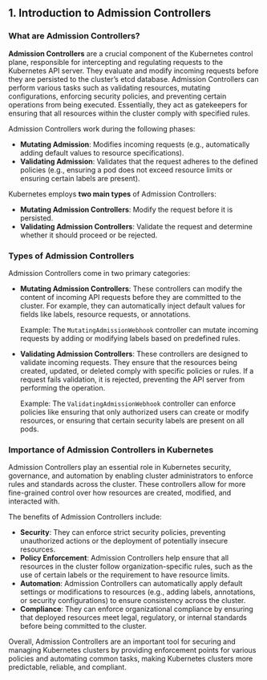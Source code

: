 ## 1. **Introduction to Admission Controllers**

### What are Admission Controllers?

**Admission Controllers** are a crucial component of the Kubernetes control plane, responsible for intercepting and regulating requests to the Kubernetes API server. They evaluate and modify incoming requests before they are persisted to the cluster’s etcd database. Admission Controllers can perform various tasks such as validating resources, mutating configurations, enforcing security policies, and preventing certain operations from being executed. Essentially, they act as gatekeepers for ensuring that all resources within the cluster comply with specified rules.

Admission Controllers work during the following phases:
- **Mutating Admission**: Modifies incoming requests (e.g., automatically adding default values to resource specifications).
- **Validating Admission**: Validates that the request adheres to the defined policies (e.g., ensuring a pod does not exceed resource limits or ensuring certain labels are present).

Kubernetes employs **two main types** of Admission Controllers:
- **Mutating Admission Controllers**: Modify the request before it is persisted.
- **Validating Admission Controllers**: Validate the request and determine whether it should proceed or be rejected.

### Types of Admission Controllers

Admission Controllers come in two primary categories:
- **Mutating Admission Controllers**: These controllers can modify the content of incoming API requests before they are committed to the cluster. For example, they can automatically inject default values for fields like labels, resource requests, or annotations.
  
  Example: The `MutatingAdmissionWebhook` controller can mutate incoming requests by adding or modifying labels based on predefined rules.

- **Validating Admission Controllers**: These controllers are designed to validate incoming requests. They ensure that the resources being created, updated, or deleted comply with specific policies or rules. If a request fails validation, it is rejected, preventing the API server from performing the operation.
  
  Example: The `ValidatingAdmissionWebhook` controller can enforce policies like ensuring that only authorized users can create or modify resources, or ensuring that certain security labels are present on all pods.

### Importance of Admission Controllers in Kubernetes

Admission Controllers play an essential role in Kubernetes security, governance, and automation by enabling cluster administrators to enforce rules and standards across the cluster. These controllers allow for more fine-grained control over how resources are created, modified, and interacted with.

The benefits of Admission Controllers include:
- **Security**: They can enforce strict security policies, preventing unauthorized actions or the deployment of potentially insecure resources.
- **Policy Enforcement**: Admission Controllers help ensure that all resources in the cluster follow organization-specific rules, such as the use of certain labels or the requirement to have resource limits.
- **Automation**: Admission Controllers can automatically apply default settings or modifications to resources (e.g., adding labels, annotations, or security configurations) to ensure consistency across the cluster.
- **Compliance**: They can enforce organizational compliance by ensuring that deployed resources meet legal, regulatory, or internal standards before being committed to the cluster.

Overall, Admission Controllers are an important tool for securing and managing Kubernetes clusters by providing enforcement points for various policies and automating common tasks, making Kubernetes clusters more predictable, reliable, and compliant.